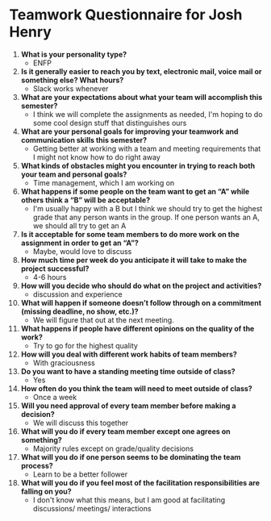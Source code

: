# Teamwork Questionnaire for Josh Henry

1. __What is your personality type?__
   *  ENFP
1. __Is it generally easier to reach you by text, electronic mail, voice mail or something else?  What hours?__ 
   * Slack works whenever
1. __What are your expectations about what your team will accomplish this semester?__ 
   * I think we will complete the assignments as needed, I'm hoping to do some cool design stuff that distinguishes ours
1. __What are your personal goals for improving your teamwork and communication skills this semester?__ 
   * Getting better at working with a team and meeting requirements that I might not know how to do right away
1. __What kinds of obstacles might you encounter in trying to reach both your team and personal goals?__ 
   * Time management, which I am working on
1. __What happens if some people on the team want to get an “A” while others think a “B” will be acceptable?__ 
   * I'm usually happy with a B but I think we should try to get the highest grade that any person wants in the group. If one person wants an A, we should all try to get an A
1. __Is it acceptable for some team members to do more work on the assignment in order to get an “A”?__ 
   * Maybe, would love to discuss
1. __How much time per week do you anticipate it will take to make the project successful?__ 
   * 4-6 hours
1. __How will you decide who should do what on the project and activities?__ 
   * discussion and experience
1. __What will happen if someone doesn’t follow through on a commitment (missing deadline, no show, etc.)?__ 
   * We will figure that out at the next meeting.
1. __What happens if people have different opinions on the quality of the work?__ 
   * Try to go for the highest quality
1. __How will you deal with different work habits of team members?__ 
   * With graciousness
1. __Do you want to have a standing meeting time outside of class?__ 
   * Yes
1. __How often do you think the team will need to meet outside of class?__ 
   * Once a week
1. __Will you need approval of every team member before making a decision?__ 
   * We will discuss this together
1. __What will you do if every team member except one agrees on something?__ 
   * Majority rules except on grade/quality decisions
1. __What will you do if one person seems to be dominating the team process?__ 
   * Learn to be a better follower
1. __What will you do if you feel most of the facilitation responsibilities are falling on you?__ 
   * I don't know what this means, but I am good at facilitating discussions/ meetings/ interactions
